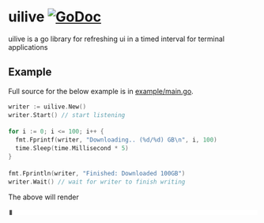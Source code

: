 # uilive [![GoDoc](https://godoc.org/github.com/gosuri/uilive?status.svg)](https://godoc.org/github.com/gosuri/uilive)

uilive is a go library for refreshing ui in a timed interval for terminal applications

## Example

Full source for the below example is in [example/main.go](example/main.go).

```go
writer := uilive.New()
writer.Start() // start listening

for i := 0; i <= 100; i++ {
  fmt.Fprintf(writer, "Downloading.. (%d/%d) GB\n", i, 100)
  time.Sleep(time.Millisecond * 5)
}

fmt.Fprintln(writer, "Finished: Downloaded 100GB")
writer.Wait() // wait for writer to finish writing
```

The above will render

![example](doc/example.gif)
